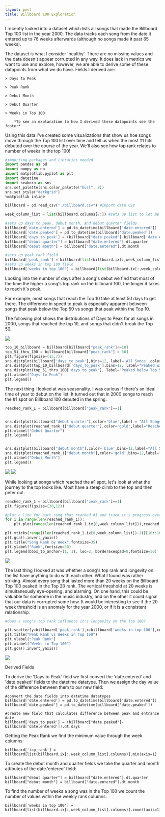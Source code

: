 ```yaml
---
layout: post
title: Billboard 100 Exploration
---
```


I recently looked into a dataset which lists all songs that made the Billboard Top 100 list in the year 2000.  The data
tracks each song from the date it entered up to 76 weeks afterwards (although no songs made it past 65 weeks).  

The dataset is what I consider 'healthy'.  There are no missing values and the data doesn't appear corrupted in any way.  It does lack in metrics we want to use and explore, however, we are able to derive some of these datapoints from what we do have.  Fields I derived are:

    > Days to Peak

    > Peak Rank

    > Debut Month

    > Debut Quarter

    > Weeks in Top 100

        *To see an explanation to how I derived these datapoints see the footer*

Using this data I've created some visualizations that show us hoe songs move through the Top 100 list over time and tell us when the most #1 hits debuted over the course of the year.  We'll also see how top rank relates to number of weeks in the top 100!


```python
#importing packages and libraries needed
import pandas as pd
import numpy as np
import matplotlib.pyplot as plt
import datetime
import seaborn as sns
sns.set_palette(sns.color_palette("husl", 8))
sns.set_style("darkgrid")
%matplotlib inline  
```


```python
billboard = pd.read_csv("./billboard.csv") #import data CSV
```


```python
week_column_list = list(billboard.columns[7:]) #sets up list to let me pick only weekly ranking data columns

#sets up days to peak, debut month, and debut quarter fields
billboard['date.entered'] = pd.to_datetime(billboard['date.entered'])
billboard['date.peaked'] = pd.to_datetime(billboard['date.peaked'])
billboard['days_to_peak'] = (billboard["date.peaked"]-billboard['date.entered']).dt.days
billboard["debut quarter"] = billboard["date.entered"].dt.quarter
billboard["debut month"] = billboard["date.entered"].dt.month

#sets up peak_rank field
billboard['peak_rank'] = billboard[list(billboard.ix[:,week_column_list].columns)].min(axis=1)
#sets up weeks in top 100 field
billboard['weeks in top 100'] = billboard[list(billboard.ix[:,week_column_list].columns)].count(axis=1)

```

Looking into the number of days after a song's debut we find that most of the time the higher a song's top rank on the billboard 100, the longer it takes to reach it's peak.  

For example, most songs that reach the Top 10 take at least 50 days to get there. The difference in speed to peak is especially apparent between songs that peak below the Top 50 vs songs that peak within the Top 10.

The following plot shows the distributions of Days to Peak for all songs in 2000, songs that reached the top 10, and songs that didn't break the Top 50.

<img src="/images/Days_to_Peak_Distplot.png" class="fit image">

```python
top_10_billboard = billboard[billboard["peak_rank"]<=10]
top_51_thru_100 = billboard[billboard["peak_rank"] > 50]
plt.figure(figsize=(15,7))
sns.distplot(billboard['days_to_peak'],bins=12, label='All Songs',color='r')
sns.distplot(top_10_billboard['days_to_peak'],bins=12, label="Peaked within Top 10",color='gold')
sns.distplot(top_51_thru_100['days_to_peak'], label="Peaked below Top 50",color='b')
plt.xlabel("Days to Peak")
plt.legend()
```


The next thing I looked at was seasonality.  I was curious if there's an ideal time of year to debut on the list.  It turned out that in 2000 songs to reach the #1 spot on Billboard 100 debuted in the spring.


```python
reached_rank_1 = billboard[billboard["peak_rank"]==1]


sns.distplot(billboard["debut quarter"],color='blue',label = "All Songs")
sns.distplot(reached_rank_1["debut quarter"],color='gold',label="Reached Rank #1")
plt.xlabel("Debut Quarter")
plt.legend()


sns.distplot(billboard["debut month"],color='blue',bins=12,label="All Songs")
sns.distplot(reached_rank_1["debut month"],color='gold',bins=12,label="Reached Rank #1")
plt.xlabel("Debut Month")
plt.legend()
```
<img src="/images/Debut_Quarter_Distplot.png" class="fit image">

<img src="/images/Debut_Month_Distplot.png" class="fit image">



While looking at songs which reached the #1 spot, let's look at what the journey to the top looks like.  Most have a steep climb to the top and then peter out.


```python
reached_rank_1 = billboard[billboard['peak_rank']==1]
plt.figure(figsize=(30,12))

#plot a line for each song that reached #1 and track it's progress over the weeks since entering
for i in range(len(reached_rank_1)):
    plt.plot(range(len(reached_rank_1.ix[0,week_column_list])),reached_rank_1.ix[:,week_column_list].values[i],label=str(reached_rank_1.ix[i,2])+" by "+str(reached_rank_1.ix[i,1]),linewidth=15,ls="--",dash_joinstyle="miter")

plt.xticks(range((len(reached_rank_1.ix[0,week_column_list])-1))[10::10],reached_rank_1.columns[10::10],rotation=90,fontsize=30)
plt.gca().invert_yaxis()
plt.title("Song Rank by Week",fontsize=35)
plt.ylabel("Rank",fontsize=30)
plt.legend(bbox_to_anchor=(1, 1), loc=2, borderaxespad=0,fontsize=30)

```


<img src="/images/Song_Rank_Over_Time.png" class="fit image">


The last thing I looked at was whether a song's top rank and longevity on the list have anything to do with each other.  What I found was rather striking.  Almost every song that lasted more than 20 weeks on the Billboard Top 100 peaked in the Top 20 rank.  The vertical threshold at 20 weeks is simultaneously eye-opening, and alarming.  On one hand, this could be valuable for someone in the music industry, and on the other it could signal that our data is corrupted some how.  It would be interesting to see if the 20 week threshold is an anomaly for the year 2000, or if it is a consistent relationship.


```python
#does a song's top rank influence it's longevity on the Top 100?

plt.scatter(y=billboard['peak_rank'],x=billboard['weeks in top 100'],color='r')
plt.title("Peak Rank vs Weeks in Top 100")
plt.ylabel("Peak Rank")
plt.xlabel("Weeks in Top 100")
plt.gca().invert_yaxis()

```

<img src="/images/Peak_Rank_vs_Weeks_In_Top_100.png" class="fit image">








<h>Derived Fields</h>

To derive the 'Days to Peak' field we first convert the 'date.entered' and 'date.peaked' fields to the datetime datatype.  Then we assign the day value of the difference between them to our new field:

    #convert the date fields into datetime datatypes
    billboard['date.entered'] = pd.to_datetime(billboard['date.entered'])
    billboard['date.peaked'] = pd.to_datetime(billboard['date.peaked'])

    #create new field that calculates difference between peak and entrance date
    billboard['days_to_peak'] = (billboard["date.peaked"]-billboard['date.entered']).dt.days

Getting the Peak Rank we find the minimum value through the week columns:

    billboard['top_rank'] = billboard[list(billboard.ix[:,week_column_list].columns)].min(axis=1)


To create the debut month and quarter fields we take the quarter and month attibutes of the date.'entered' field:

    billboard["debut quarter"] = billboard["date.entered"].dt.quarter
    billboard["debut month"] = billboard["date.entered"].dt.month

To find the number of weeks a song was in the Top 100 we count the number of values within the weekly rank columns:

    billboard['weeks in top 100'] = billboard[list(billboard.ix[:,week_column_list].columns)].count(axis=1)
